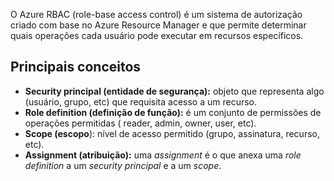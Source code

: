 
O Azure RBAC (role-base access control) é um sistema de autorização criado com base no Azure Resource Manager e que permite determinar quais operações cada usuário pode executar em recursos específicos.

## Principais conceitos

- **Security principal (entidade de segurança):** objeto que representa algo (usuário, grupo, etc) que requisita acesso a um recurso.
- **Role definition (definição de função):** é um conjunto de permissões de operações permitidas ( reader, admin, owner, user, etc).
- **Scope (escopo**): nível de acesso permitido (grupo, assinatura, recurso, etc).
- **Assignment (atribuição):** uma *assignment* é o que anexa uma *role definition* a um *security principal* e a um *scope*.



